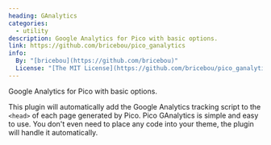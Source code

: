 ```yaml
---
heading: GAnalytics
categories:
  - utility
description: Google Analytics for Pico with basic options.
link: https://github.com/bricebou/pico_ganalytics
info:
  By: "[bricebou](https://github.com/bricebou)"
  License: "[The MIT License](https://github.com/bricebou/pico_ganalytics/blob/master/MIT%20License)"
---
```


Google Analytics for Pico with basic options.

This plugin will automatically add the Google Analytics tracking script to the `<head>` of each page generated by Pico.  Pico GAnalytics is simple and easy to use.  You don't even need to place any code into your theme, the plugin will handle it automatically.
